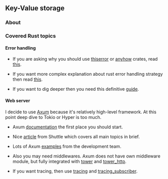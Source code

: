 ## Key-Value storage

### About

### Covered Rust topics

#### Error handling
* If you are asking why you should use [thiserror](https://docs.rs/thiserror/latest/thiserror/) or [anyhow](https://docs.rs/anyhow/latest/anyhow/) crates, read [this](https://momori.dev/posts/rust-error-handling-thiserror-anyhow/#comparison-between-thiserror-and-anyhow).

* If you want more complex explanation about rust error handling strategy then read [this](https://dev-state.com/posts/error_handling/).

* If you want to dig deeper then you need this definitive [guide](https://www.howtocodeit.com/articles/the-definitive-guide-to-rust-error-handling).

#### Web server
I decide to use [Axum](https://github.com/tokio-rs/axum) because it's relatively high-level framework. At this point deep dive to Tokio or Hyper is too much.

* Axum [documentation](https://docs.rs/axum/latest/axum/index.html#high-level-features) the first place you should start.

* Nice [article](https://www.shuttle.dev/blog/2023/12/06/using-axum-rust) from Shuttle which covers all main topics in brief.

* Lots of Axum [examples](https://github.com/tokio-rs/axum/tree/main/examples) from the development team.

* Also you may need middlewares. Axum does not have own middleware module, but fully integrated with [tower](https://docs.rs/tower/latest/tower/) and [tower_http](https://docs.rs/tower-http/latest/tower_http/).

* If you want tracing, then use [tracing](https://docs.rs/tracing/latest/tracing/index.html) and [tracing_subscriber](https://docs.rs/tracing-subscriber/latest/tracing_subscriber/index.html).


